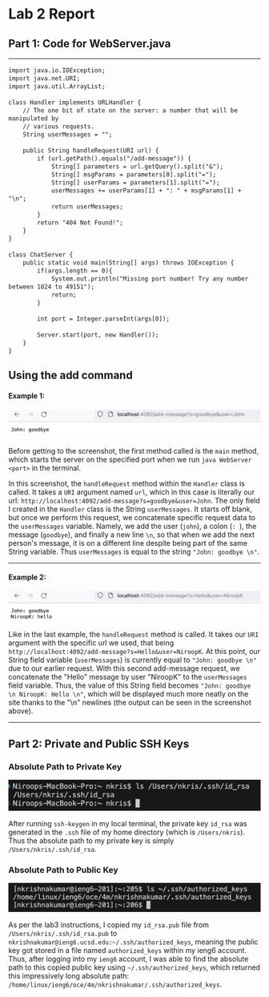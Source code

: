 # Lab 2 Report

## Part 1: Code for WebServer.java 
---

``` 
import java.io.IOException;
import java.net.URI;
import java.util.ArrayList;

class Handler implements URLHandler {
    // The one bit of state on the server: a number that will be manipulated by
    // various requests.
    String userMessages = "";

    public String handleRequest(URI url) {
        if (url.getPath().equals("/add-message")) {
            String[] parameters = url.getQuery().split("&");
            String[] msgParams = parameters[0].split("=");
            String[] userParams = parameters[1].split("=");
            userMessages += userParams[1] + ": " + msgParams[1] + "\n";
            return userMessages;
        }  
        return "404 Not Found!"; 
    }
}

class ChatServer {
    public static void main(String[] args) throws IOException {
        if(args.length == 0){
            System.out.println("Missing port number! Try any number between 1024 to 49151");
            return;
        }

        int port = Integer.parseInt(args[0]);

        Server.start(port, new Handler());
    }
}
```

## Using the add command

#### Example 1:

![Image](lab2-img/msg2.png)

Before getting to the screenshot, the first method called is the `main` method, which starts the server on the specified port when we run `java WebServer <port>` in the terminal. 

In this screenshot, the `handleRequest` method within the `Handler` class is called. It takes a `URI` argument named `url`, which in this case is literally our url: `http://localhost:4092/add-message?s=goodbye&user=John`. The only field I created in the `Handler` class is the String `userMessages`. It starts off blank, but once we perform this request, we concatenate specific request data to the `userMessages` variable. Namely, we add the user (`john`), a colon (`: `), the message (`goodbye`), and finally a new line `\n`, so that when we add the next person's message, it is on a different line despite being part of the same String variable. Thus `userMessages` is equal to the string `"John: goodbye \n"`.

---
#### Example 2:

![Image](lab2-img/msg1.png)

Like in the last example, the `handleRequest` method is called. It takes our `URI` argument with the specific url we used, that being `http://localhost:4092/add-message?s=Hello&user=NiroopK`. At this point, our String field variable (`userMessages`) is currently equal to `"John: goodbye \n"` due to our earlier request. With this second add-message request, we concatenate the "Hello" message by user "NiroopK" to the `userMessages` field variable. Thus, the value of this String field becomes `"John: goodbye \n NiroopK: Hello \n"`, which will be displayed much more neatly on the site thanks to the "\n" newlines (the output can be seen in the screenshot above).

---


## Part 2: Private and Public SSH Keys

### Absolute Path to Private Key

![Image](lab2-img/ls-private-key.png)

After running `ssh-keygen` in my local terminal, the private key `id_rsa` was generated in the `.ssh` file of my home directory (which is `/Users/nkris`). Thus the absolute path to my private key is simply `/Users/nkris/.ssh/id_rsa`.

### Absolute Path to Public Key

![Image](lab2-img/ls-public-key.png)

As per the lab3 instructions, I copied my `id_rsa.pub` file from `/Users/nkris/.ssh/id_rsa.pub` to `nkrishnakumar@ieng6.ucsd.edu:~/.ssh/authorized_keys`, meaning the public key got stored in a file named `authorized_keys` within my ieng6 account. Thus, after logging into my `ieng6` account, I was able to find the absolute path to this copied public key using `~/.ssh/authorized_keys`, which returned this impressively long absolute path: `/home/linux/ieng6/oce/4m/nkrishnakumar/.ssh/authorized_keys`.

###




